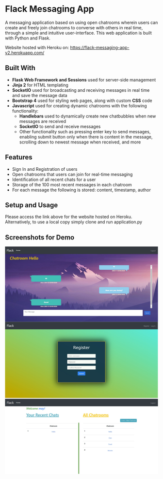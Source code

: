 # Flack Messaging App

A messaging application based on using open chatrooms wherein users can create and freely join chatrooms to converse with others in real time, through a simple and intuitive user-interface. This web application is built with Python and Flask.

Website hosted with Heroku on: https://flack-messaging-app-v2.herokuapp.com/

## Built With
* **Flask Web Framework and Sessions** used for server-side management
* **Jinja 2** for HTML templating
* **SocketIO** used for broadcasting and receiving messages in real time and save the message data
* **Bootstrap 4** used for styling web pages, along with custom **CSS** code
* **Javascript** used for creating dynamic chatrooms with the following functionality:
  * **Handlebars** used to dynamically create new chatbubbles when new messages are received
  * **SocketIO** to send and receive messages
  * Other functionality such as pressing enter key to send messages, enabling submit button only when there is content in the message, scrolling down to newest message when received, and more

## Features
* Sign In and Registration of users
* Open chatrooms that users can join for real-time messaging
* Identification of all recent chats for a user
* Storage of the 100 most recent messages in each chatroom
* For each message the following is stored: content, timestamp, author

## Setup and Usage
Please access the link above for the website hosted on Heroku.
Alternatively, to use a local copy simply clone and run application.py

## Screenshots for Demo
<p align="center">
  <img src="readme-images/Flack-Chatroom.jpg" align="center" alt="Chatroom" width="800">
  <img src="readme-images/Flack-Register.jpg" alt="Chatroom" width="800">
  <img src="readme-images/Flack-Home.jpg" alt="Chatroom" width="800">
</p>
